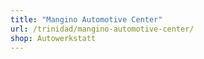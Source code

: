 ```yaml
---
title: "Mangino Automotive Center"
url: /trinidad/mangino-automotive-center/
shop: Autowerkstatt
---
```

